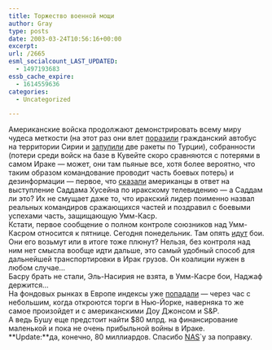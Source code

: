 ```yaml
---
title: Торжество военной мощи
author: Gray
type: posts
date: 2003-03-24T10:56:16+00:00
excerpt:
url: /2665
esml_socialcount_LAST_UPDATED:
  - 1497193683
essb_cache_expire:
  - 1614559636
categories:
  - Uncategorized

---
```








Американские войска продолжают демонстрировать всему миру чудеса меткости (на этот раз они влет <a href="http://lenta.ru/iraq/2003/03/24/bus/" target="_blank">поразили</a> гражданский автобус на территории Сирии и <a href="http://www.obozrevatel.com.ua/news.php?t=3&#038;id=78960" target="_blank">запулили</a> две ракеты по Турции), собранности (потери среди войск на базе в Кувейте скоро сравняются с потерями в самом Ираке &#8212; может, они там пьяные все, хотя более вероятно, что таким образом командование проводит часть боевых потерь) и дезинформации &#8212; первое, что <a href="http://www.washingtonpost.com/wp-dyn/articles/A17517-2003Mar24.html" target="_blank">сказали</a> американцы в ответ на выступление Саддама Хусейна по иракскому телевидению &#8212; а Саддам ли это? Их не смущает даже то, что иракский лидер поименно назвал реальных командиров сражающихся частей и поздравил с боевыми успехами часть, защищающую Умм-Каср.  
Кстати, первое сообщение о полном контроле союзников над Умм-Касром относится к пятнице. Сегодня понедельник. Там опять <a href="http://www.rbc.ru/rbcfreenews.shtml?/20030324143522.shtml" target="_blank">идут</a> бои. Они его возьмут или в итоге тоже плюнут? Нельзя, без контроля над ним нет смысла вообще идти дальше, это самый удобный способ для дальнейшей транспортировки в Ирак грузов. Он коалиции нужен в любом случае&#8230;  
Басру брать не стали, Эль-Насирия не взята, в Умм-Касре бои, Наджаф держится&#8230;  
На фондовых рынках в Европе индексы уже <a href="http://mwprices.ft.com/custom/ft-com/html-worldindices.asp" target="_blank">попадали</a> &#8212; через час с небольшим, когда откроются торги в Нью-Йорке, наверняка то же самое произойдет и с американскими Доу Джонсом и S&P.  
А ведь Бушу еще предстоит найти $80 млрд. на финансирование маленькой и пока не очень прибыльной войны в Ираке.  
**Update:**да, конечно, 80 миллиардов. Спасибо <a href="http://nas.pp.ru/" target="_blank">NAS</a>\`у за поправку.